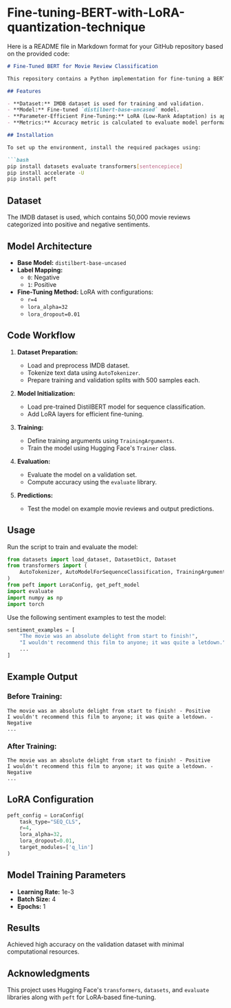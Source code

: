 # Fine-tuning-BERT-with-LoRA-quantization-technique

Here is a README file in Markdown format for your GitHub repository based on the provided code:

```markdown
# Fine-Tuned BERT for Movie Review Classification

This repository contains a Python implementation for fine-tuning a BERT-based model to classify movie reviews into positive or negative sentiment. The code leverages Hugging Face's `transformers` library, along with `datasets`, `evaluate`, and `peft` for efficient model training and evaluation.

## Features

- **Dataset:** IMDB dataset is used for training and validation.
- **Model:** Fine-tuned `distilbert-base-uncased` model.
- **Parameter-Efficient Fine-Tuning:** LoRA (Low-Rank Adaptation) is applied to optimize memory and computational efficiency.
- **Metrics:** Accuracy metric is calculated to evaluate model performance.

## Installation

To set up the environment, install the required packages using:

```bash
pip install datasets evaluate transformers[sentencepiece]
pip install accelerate -U
pip install peft
```

## Dataset

The IMDB dataset is used, which contains 50,000 movie reviews categorized into positive and negative sentiments.

## Model Architecture

- **Base Model:** `distilbert-base-uncased`
- **Label Mapping:** 
  - `0`: Negative
  - `1`: Positive
- **Fine-Tuning Method:** LoRA with configurations:
  - `r=4`
  - `lora_alpha=32`
  - `lora_dropout=0.01`

## Code Workflow

1. **Dataset Preparation:**
   - Load and preprocess IMDB dataset.
   - Tokenize text data using `AutoTokenizer`.
   - Prepare training and validation splits with 500 samples each.

2. **Model Initialization:**
   - Load pre-trained DistilBERT model for sequence classification.
   - Add LoRA layers for efficient fine-tuning.

3. **Training:**
   - Define training arguments using `TrainingArguments`.
   - Train the model using Hugging Face's `Trainer` class.

4. **Evaluation:**
   - Evaluate the model on a validation set.
   - Compute accuracy using the `evaluate` library.

5. **Predictions:**
   - Test the model on example movie reviews and output predictions.

## Usage

Run the script to train and evaluate the model:

```python
from datasets import load_dataset, DatasetDict, Dataset
from transformers import (
    AutoTokenizer, AutoModelForSequenceClassification, TrainingArguments, Trainer
)
from peft import LoraConfig, get_peft_model
import evaluate
import numpy as np
import torch
```

Use the following sentiment examples to test the model:

```python
sentiment_examples = [
    "The movie was an absolute delight from start to finish!",
    "I wouldn't recommend this film to anyone; it was quite a letdown.",
    ...
]
```

## Example Output

### Before Training:
```
The movie was an absolute delight from start to finish! - Positive
I wouldn't recommend this film to anyone; it was quite a letdown. - Negative
...
```

### After Training:
```
The movie was an absolute delight from start to finish! - Positive
I wouldn't recommend this film to anyone; it was quite a letdown. - Negative
...
```

## LoRA Configuration

```python
peft_config = LoraConfig(
    task_type="SEQ_CLS",
    r=4,
    lora_alpha=32,
    lora_dropout=0.01,
    target_modules=['q_lin']
)
```

## Model Training Parameters

- **Learning Rate:** 1e-3
- **Batch Size:** 4
- **Epochs:** 1

## Results

Achieved high accuracy on the validation dataset with minimal computational resources.

## Acknowledgments

This project uses Hugging Face's `transformers`, `datasets`, and `evaluate` libraries along with `peft` for LoRA-based fine-tuning.
